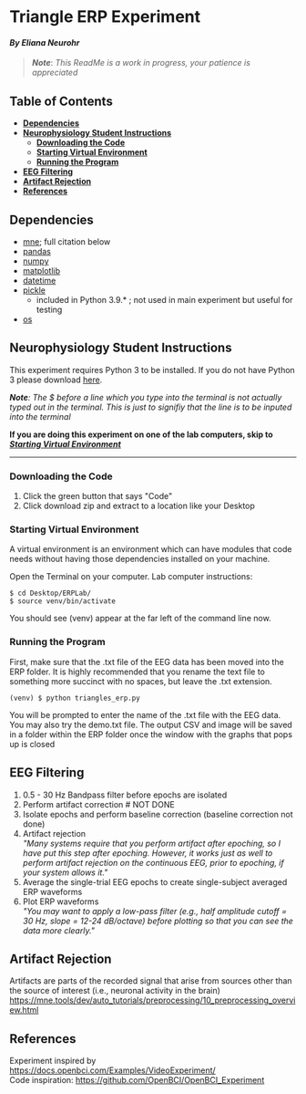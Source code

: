 # Triangle ERP Experiment <!-- omit in toc -->
#### ***By Eliana Neurohr*** <!-- omit in toc -->  

> ***Note***: *This ReadMe is a work in progress, your patience is appreciated*
  
<!-- ![](output_demo/demo.png) -->
<!-- no toc -->
## **Table of Contents** <!-- omit in toc -->
- [**Dependencies**](#dependencies)
- [**Neurophysiology Student Instructions**](#neurophysiology-student-instructions)
  - [**Downloading the Code**](#downloading-the-code)
  - [**Starting Virtual Environment**](#starting-virtual-environment)
  - [**Running the Program**](#running-the-program)
- [**EEG Filtering**](#eeg-filtering)
- [**Artifact Rejection**](#artifact-rejection)
- [**References**](#references)

## **Dependencies**
- [mne](https://mne.tools/stable/index.html); full citation below
- [pandas](https://pandas.pydata.org/)
- [numpy](https://numpy.org/)
- [matplotlib](https://matplotlib.org/3.5.3/api/_as_gen/matplotlib.pyplot.html)
- [datetime](https://docs.python.org/3/library/datetime.html)
- [pickle](https://docs.python.org/3/library/pickle.html)
  - included in Python 3.9.* ; not used in main experiment but useful for testing
- [os](https://docs.python.org/3/library/os.html)


## **Neurophysiology Student Instructions**
This experiment requires Python 3 to be installed. If you do not have Python 3 please download [here](https://www.python.org/downloads/).

***Note**: The $ before a line which you type into the terminal is not actually typed out in the terminal. This is just to signifiy that the line is to be inputed into the terminal*

**If you are doing this experiment on one of the lab computers, skip to [*Starting Virtual Environment*](#starting-virtual-environment)**
****
### **Downloading the Code**
1. Click the green button that says "Code"
2. Click download zip and extract to a location like your Desktop
### **Starting Virtual Environment**
A virtual environment is an environment which can have modules that code needs without having those dependencies installed on your machine.  

Open the Terminal on your computer. Lab computer instructions:
   ```
   $ cd Desktop/ERPLab/
   $ source venv/bin/activate
   ```
   You should see (venv) appear at the far left of the command line now.
### **Running the Program**
First, make sure that the .txt file of the EEG data has been moved into the ERP folder. It is highly recommended that you rename the text file to something more succinct with no spaces, but leave the .txt extension. 
```
(venv) $ python triangles_erp.py
```
You will be prompted to enter the name of the .txt file with the EEG data. You may also try the demo.txt file.
The output CSV and image will be saved in a folder within the ERP folder once the window with the graphs that pops up is closed
## **EEG Filtering**
1. 0.5 - 30 Hz Bandpass filter before epochs are isolated
2. Perform artifact correction # NOT DONE
3. Isolate epochs and perform baseline correction (baseline correction not done)
4. Artifact rejection  
   *"Many systems require that you perform artifact after epoching, so I have put this step after epoching.  However, it works just as well to perform artifact rejection on the continuous EEG, prior to epoching, if your system allows it."*
5. Average the single-trial EEG epochs to create single-subject averaged ERP waveforms
6. Plot ERP waveforms  
    *"You may want to apply a low-pass filter (e.g., half amplitude cutoff = 30 Hz, slope = 12-24 dB/octave) before plotting so that you can see the data more clearly."*

## **Artifact Rejection**
Artifacts are parts of the recorded signal that arise from sources other than the source of interest (i.e., neuronal activity in the brain)
https://mne.tools/dev/auto_tutorials/preprocessing/10_preprocessing_overview.html


## **References**
Experiment inspired by https://docs.openbci.com/Examples/VideoExperiment/  
Code inspiration: https://github.com/OpenBCI/OpenBCI_Experiment
